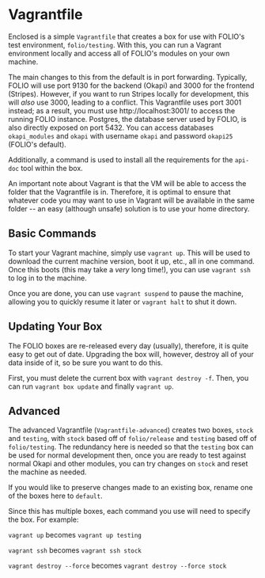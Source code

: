 # Vagrantfile

Enclosed is a simple `Vagrantfile` that creates a box for use with FOLIO's test
environment, `folio/testing`. With this, you can run a Vagrant environment
locally and access all of FOLIO's modules on your own machine.

The main changes to this from the default is in port forwarding. Typically,
FOLIO will use port 9130 for the backend (Okapi) and 3000 for the frontend
(Stripes). However, if you want to run Stripes locally for development, this
will _also_ use 3000, leading to a conflict. This Vagrantfile uses port 3001
instead; as a result, you must use http://localhost:3001/ to access the running
FOLIO instance. Postgres, the database server used by FOLIO, is also directly
exposed on port 5432. You can access databases `okapi_modules` and `okapi` with
username `okapi` and password `okapi25` (FOLIO's default).

Additionally, a command is used to install all the requirements for the
`api-doc` tool within the box.

An important note about Vagrant is that the VM will be able to access the folder
that the Vagrantfile is in. Therefore, it is optimal to ensure that whatever
code you may want to use in Vagrant will be available in the same folder -- an
easy (although unsafe) solution is to use your home directory.

## Basic Commands

To start your Vagrant machine, simply use `vagrant up`. This will be used to
download the current machine version, boot it up, etc., all in one command. Once
this boots (this may take a _very_ long time!), you can use `vagrant ssh` to log
in to the machine.

Once you are done, you can use `vagrant suspend` to pause the machine, allowing
you to quickly resume it later or `vagrant halt` to shut it down.

## Updating Your Box

The FOLIO boxes are re-released every day (usually), therefore, it is quite easy
to get out of date. Upgrading the box will, however, destroy all of your data
inside of it, so be sure you want to do this.

First, you must delete the current box with `vagrant destroy -f`. Then, you can
run `vagrant box update` and finally `vagrant up`.

## Advanced

The advanced Vagrantfile (`Vagrantfile-advanced`) creates two boxes, `stock` and
`testing`, with `stock` based off of `folio/release` and `testing` based off of
`folio/testing`. The redundancy here is needed so that the `testing` box can be
used for normal development then, once you are ready to test against normal
Okapi and other modules, you can try changes on `stock` and reset the machine as
needed.

If you would like to preserve changes made to an existing box, rename one of the
boxes here to `default`.

Since this has multiple boxes, each command you use will need to specify the
box. For example:

`vagrant up` becomes `vagrant up testing`

`vagrant ssh` becomes `vagrant ssh stock`

`vagrant destroy --force` becomes `vagrant destroy --force stock`
